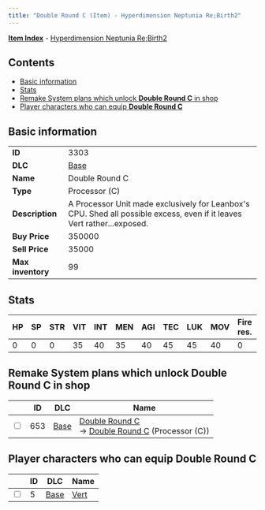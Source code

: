 ```yaml
---
title: "Double Round C (Item) - Hyperdimension Neptunia Re;Birth2"
---
```


[**Item Index**](/neptunia/rb2/item/index.html) - [Hyperdimension Neptunia Re;Birth2](/neptunia/rb2)

## Contents

- [Basic information](#basic-information)
- [Stats](#stats)
- [Remake System plans which unlock **Double Round C** in shop](#remake-system-plans-which-unlock-double-round-c-in-shop)
- [Player characters who can equip **Double Round C**](#player-characters-who-can-equip-double-round-c)

## Basic information

|   |   |
| -- | -- |
| **ID** | 3303 |
| **DLC** | [Base](/neptunia/rb2/dlc/0-base.html) |
| **Name** | Double Round C |
| **Type** | Processor (C) |
| **Description** | A Processor Unit made exclusively for Leanbox's CPU. Shed all possible excess, even if it leaves Vert rather...exposed. |
| **Buy Price** | 350000 |
| **Sell Price** | 35000 |
| **Max inventory** | 99 |

## Stats

| HP | SP | STR | VIT | INT | MEN | AGI | TEC | LUK | MOV | Fire res. | Ice res. | Wind res. | Lightning res. |
| -- | -- | --- | --- | --- | --- | --- | --- | --- | --- | --------- | -------- | --------- | -------------- |
| 0 | 0 | 0 | 35 | 40 | 35 | 40 | 45 | 45 | 40 | 0 | 0 | 0 | 0 |

## Remake System plans which unlock **Double Round C** in shop

|    | ID | DLC | Name |
| -- | -- | --- | ---- |
| <input type="checkbox" id="rb2-remake-0-653" class="trackbox" /> | 653 | [Base](/neptunia/rb2/dlc/0-base.html) | [Double Round C](/neptunia/rb2/remake/0-653-double-round-c.html)<br />→ [Double Round C](/neptunia/rb2/item/0-3303-double-round-c.html) (Processor (C)) |

## Player characters who can equip **Double Round C**

|    | ID | DLC | Name |
| -- | -- | --- | ---- |
| <input type="checkbox" id="rb2-player-0-5" class="trackbox" /> | 5 | [Base](/neptunia/rb2/dlc/0-base.html) | [Vert](/neptunia/rb2/player/0-5-vert.html) |